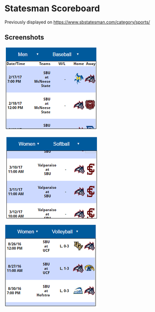 # Statesman Scoreboard
Previously displayed on https://www.sbstatesman.com/category/sports/

## Screenshots

![Men's Baseball](./screenshots/men_baseball.png)

![Women's Softball](./screenshots/women_softball.png)

![Women's Volleyball](./screenshots/women_volleyball.png)
